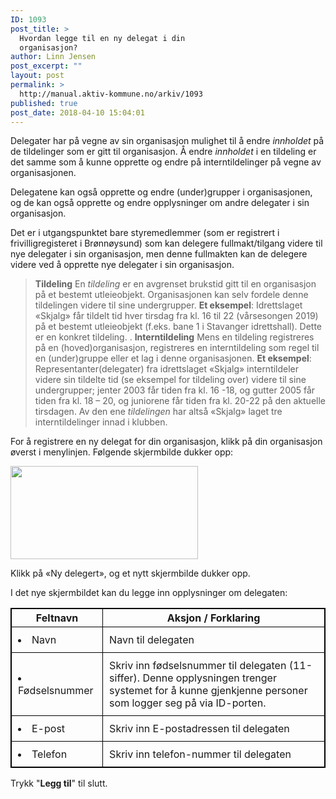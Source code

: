 ```yaml
---
ID: 1093
post_title: >
  Hvordan legge til en ny delegat i din
  organisasjon?
author: Linn Jensen
post_excerpt: ""
layout: post
permalink: >
  http://manual.aktiv-kommune.no/arkiv/1093
published: true
post_date: 2018-04-10 15:04:01
---
```

Delegater har på vegne av sin organisasjon mulighet til å endre <em>innholdet</em> på de tildelinger som er gitt til organisasjon. Å endre <em>innholdet</em> i en tildeling er det samme som å kunne opprette og endre på interntildelinger på vegne av organisasjonen. 

Delegatene kan også opprette og endre (under)grupper i organisasjonen, og de kan også opprette og endre opplysninger om andre delegater i sin organisasjon.

Det er i utgangspunktet bare styremedlemmer (som er registrert i frivilligregisteret i Brønnøysund) som kan delegere fullmakt/tilgang videre til nye delegater i sin organisasjon, men denne fullmakten kan de delegere videre ved å opprette nye delegater i sin organisasjon.

> <strong>Tildeling</strong>
 En <em>tildeling </em>er en avgrenset brukstid gitt til en organisasjon på et bestemt utleieobjekt. Organisasjonen kan selv fordele denne tildelingen videre til sine undergrupper. <strong>Et eksempel</strong>: Idrettslaget «Skjalg» får tildelt tid hver tirsdag fra kl. 16 til 22 (vårsesongen 2019) på et bestemt utleieobjekt (f.eks. bane 1 i Stavanger idrettshall). Dette er en konkret tildeling.
.
> <strong>Interntildeling</strong>
 Mens en tildeling registreres på en (hoved)organisasjon, registreres en interntildeling  som regel til en (under)gruppe eller et lag i denne organisasjonen. <strong>Et eksempel</strong>: Representanter(delegater) fra idrettslaget «Skjalg» interntildeler videre sin tildelte tid (se eksempel for tildeling over) videre til sine undergrupper; jenter 2003 får tiden fra kl. 16 -18, og gutter 2005 får tiden fra kl. 18 – 20, og juniorene får tiden fra kl. 20-22 på den aktuelle tirsdagen. Av den ene <em>tildelingen </em> har altså «Skjalg» laget tre interntildelinger innad i klubben.


For å registrere en ny delegat for din organisasjon, klikk på din organisasjon øverst i menylinjen. Følgende skjermbilde dukker opp:

<img class="alignnone size-medium wp-image-1094" src="http://manual.aktiv-kommune.no/wp-content/uploads/2018/04/ny-delegert-300x149.png" alt="" width="300" height="149" />

Klikk på «Ny delegert», og et nytt skjermbilde dukker opp.

I det nye skjermbildet kan du legge inn opplysninger om delegaten:

Feltnavn|  Aksjon / Forklaring
--------------|-------------------------------
<li>Navn| Navn til delegaten</li>
<li>Fødselsnummer| Skriv inn fødselsnummer til delegaten (11-siffer). Denne opplysningen trenger systemet for å kunne gjenkjenne personer som logger seg på via ID-porten.</li>
<li>E-post| Skriv inn E-postadressen til delegaten</li>
<li>Telefon| Skriv inn telefon-nummer til delegaten</li>


<style>
table, th, td {
    border: 1px solid black;
    border-collapse: collapse;

}
td {padding: 10px;}

</style>



Trykk "<strong>Legg til</strong>" til slutt.
